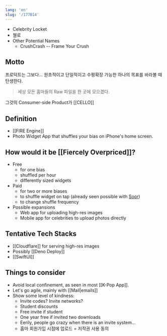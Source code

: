 ```yaml
---
lang: 'en'
slug: '/177B14'
---
```


- Celebrity Locket
- 첼로
- Other Potential Names
  - CrushCrash -- Frame Your Crush

## Motto

프로덕트는 그보다... 원초적이고 단일적이고 수평확장 가능한 하나의 목표를 바라볼 때 탄생한다.

> 세상 모든 홈마들의 Raw 파일을 한 곳에 모으겠다.

그것의 Consumer-side Product가 [[CELLO]]

## Definition

- [[FIRE Engine]]
- Photo Widget App that shuffles your bias on iPhone's home screen.

## How would it be [[Fiercely Overpriced]]?

- Free
  - for one bias
  - shuffled per hour
  - differently sized widgets
- Paid
  - for two or more biases
  - to shuffle widget on tap (already seen possible with [Soor](https://soor.app/))
  - to change shuffle frequency
- Possible expansions
  - Web app for uploading high-res images
  - Mobile app for celebrities to upload photos directly

## Tentative Tech Stacks

- [[Cloudflare]] for serving high-res images
- Possibly [[Deno Deploy]]
- [[SwiftUI]]

## Things to consider

- Avoid local confinement, as seen in most [[K-Pop App]].
- Let's go agile, mainly with [[Mail|emails]]
- Show some level of kindness:
  - Invite codes? Invite networks?
  - Student discounts
  - Free invite if student
  - One year free if invited two downloads
  - Eerily, people go crazy when there is an invite system...
  - 홈마 회원가입 시점에 업로드 = 저작권 사용 동의
